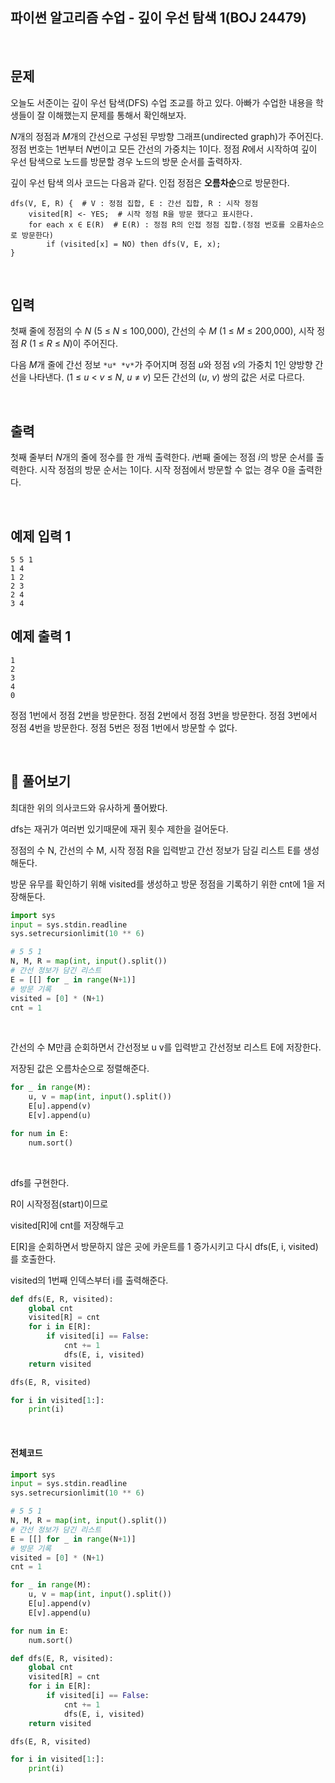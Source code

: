 

## 파이썬 알고리즘 수업 - 깊이 우선 탐색 1(BOJ 24479)

<br>

## 문제

오늘도 서준이는 깊이 우선 탐색(DFS) 수업 조교를 하고 있다. 아빠가 수업한 내용을 학생들이 잘 이해했는지 문제를 통해서 확인해보자.

*N*개의 정점과 *M*개의 간선으로 구성된 무방향 그래프(undirected graph)가 주어진다. 정점 번호는 1번부터 *N*번이고 모든 간선의 가중치는 1이다. 정점 *R*에서 시작하여 깊이 우선 탐색으로 노드를 방문할 경우 노드의 방문 순서를 출력하자.

깊이 우선 탐색 의사 코드는 다음과 같다. 인접 정점은 **오름차순**으로 방문한다.

```
dfs(V, E, R) {  # V : 정점 집합, E : 간선 집합, R : 시작 정점
    visited[R] <- YES;  # 시작 정점 R을 방문 했다고 표시한다.
    for each x ∈ E(R)  # E(R) : 정점 R의 인접 정점 집합.(정점 번호를 오름차순으로 방문한다)
        if (visited[x] = NO) then dfs(V, E, x);
}
```

<br>

## 입력

첫째 줄에 정점의 수 *N* (5 ≤ *N* ≤ 100,000), 간선의 수 *M* (1 ≤ *M* ≤ 200,000), 시작 정점 *R* (1 ≤ *R* ≤ *N*)이 주어진다.

다음 *M*개 줄에 간선 정보 `*u* *v*`가 주어지며 정점 *u*와 정점 *v*의 가중치 1인 양방향 간선을 나타낸다. (1 ≤ *u* < *v* ≤ *N*, *u* ≠ *v*) 모든 간선의 (*u*, *v*) 쌍의 값은 서로 다르다.

<br>

## 출력

첫째 줄부터 *N*개의 줄에 정수를 한 개씩 출력한다. *i*번째 줄에는 정점 *i*의 방문 순서를 출력한다. 시작 정점의 방문 순서는 1이다. 시작 정점에서 방문할 수 없는 경우 0을 출력한다.

<br>

## 예제 입력 1

```
5 5 1
1 4
1 2
2 3
2 4
3 4
```

## 예제 출력 1

```
1
2
3
4
0
```

정점 1번에서 정점 2번을 방문한다. 정점 2번에서 정점 3번을 방문한다. 정점 3번에서 정점 4번을 방문한다. 정점 5번은 정점 1번에서 방문할 수 없다.

<br>

## 📝 풀어보기

최대한 위의 의사코드와 유사하게 풀어봤다.

dfs는 재귀가 여러번 있기때문에 재귀 횟수 제한을 걸어둔다.

정점의 수 N, 간선의 수 M, 시작 정점 R을 입력받고 간선 정보가 담길 리스트 E를 생성해둔다.

방문 유무를 확인하기 위해 visited를 생성하고 방문 정점을 기록하기 위한 cnt에 1을 저장해둔다.

``` python
import sys
input = sys.stdin.readline
sys.setrecursionlimit(10 ** 6)

# 5 5 1
N, M, R = map(int, input().split())
# 간선 정보가 담긴 리스트
E = [[] for _ in range(N+1)]
# 방문 기록
visited = [0] * (N+1)
cnt = 1
```

<br>

간선의 수 M만큼 순회하면서 간선정보 u v를 입력받고 간선정보 리스트 E에 저장한다.

저장된 값은 오름차순으로 정렬해준다.

``` python
for _ in range(M):
    u, v = map(int, input().split())
    E[u].append(v)
    E[v].append(u)    

for num in E:
    num.sort()
```

<br>

dfs를 구현한다.

R이 시작정점(start)이므로 

visited[R]에 cnt를 저장해두고 

E[R]을 순회하면서 방문하지 않은 곳에 카운트를 1 증가시키고 다시 dfs(E, i, visited)를 호출한다.

visited의 1번째 인덱스부터 i를 출력해준다. 

```python
def dfs(E, R, visited):
    global cnt
    visited[R] = cnt
    for i in E[R]:
        if visited[i] == False:
            cnt += 1
            dfs(E, i, visited)
    return visited

dfs(E, R, visited)

for i in visited[1:]:
    print(i)
```

<br>

#### 전체코드

``` python
import sys
input = sys.stdin.readline
sys.setrecursionlimit(10 ** 6)

# 5 5 1
N, M, R = map(int, input().split())
# 간선 정보가 담긴 리스트
E = [[] for _ in range(N+1)]
# 방문 기록
visited = [0] * (N+1)
cnt = 1

for _ in range(M):
    u, v = map(int, input().split())
    E[u].append(v)
    E[v].append(u)    

for num in E:
    num.sort()

def dfs(E, R, visited):
    global cnt
    visited[R] = cnt
    for i in E[R]:
        if visited[i] == False:
            cnt += 1
            dfs(E, i, visited)
    return visited

dfs(E, R, visited)

for i in visited[1:]:
    print(i)

```

